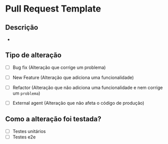 # Pull Request Template

## Descrição

- 

## Tipo de alteração

- [ ] Bug fix (Alteração que corrige um problema)
- [ ] New Feature (Alteração que adiciona uma funcionalidade)
- [ ] Refactor (Alteração que não adiciona uma funcionalidade e nem corrige um `problema`)
- [ ] External agent (Alteração que não afeta o código de produção)


## Como a alteração foi testada?

- [ ] Testes unitários
- [ ] Testes e2e